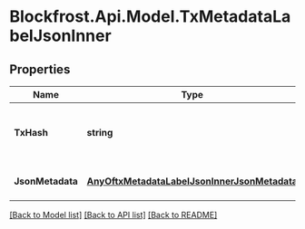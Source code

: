 # Blockfrost.Api.Model.TxMetadataLabelJsonInner
## Properties

Name | Type | Description | Notes
------------ | ------------- | ------------- | -------------
**TxHash** | **string** | Transaction hash that contains the specific metadata | 
**JsonMetadata** | [**AnyOftxMetadataLabelJsonInnerJsonMetadata**](AnyOftxMetadataLabelJsonInnerJsonMetadata.md) | Content of the JSON metadata | 

[[Back to Model list]](../README.md#documentation-for-models) [[Back to API list]](../README.md#documentation-for-api-endpoints) [[Back to README]](../README.md)

